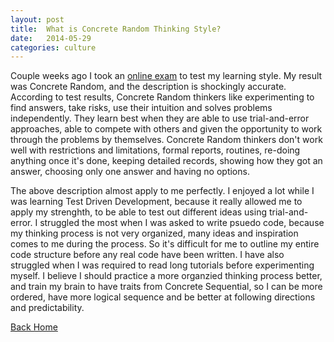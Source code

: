 ```yaml
---
layout: post
title:  What is Concrete Random Thinking Style?
date:   2014-05-29
categories: culture
---
```


 Couple weeks ago I took an <a target="blank" href="http://www.thelearningweb.net/personalthink.html">online exam</a> to test my learning style. My result was Concrete Random, and the description is shockingly accurate. According to test results, Concrete Random thinkers like experimenting to find answers, take risks, use their intuition and solves problems independently. They learn best when they are able to use trial-and-error approaches, able to compete with others and given the opportunity to work through the problems by themselves. Concrete Random thinkers don't work well with restrictions and limitations, formal reports, routines, re-doing anything once it's done, keeping detailed records, showing how they got an answer, choosing only one answer and having no options.

 The above description almost apply to me perfectly. I enjoyed a lot while I was learning Test Driven Development, because it really allowed me to apply my strenghth, to be able to test out different ideas using trial-and-error. I struggled the most when I was asked to write psuedo code, because my thinking process is not very organized, many ideas and inspiration comes to me during the process. So it's difficult for me to outline my entire code structure before any real code have been written. I have also struggled when I was required to read long tutorials before experimenting myself. I believe I should practice a more organzied thinking process better, and train my brain to have traits from Concrete Sequential, so I can be more ordered, have more logical sequence and be better at following directions and predictability.

<a href="{{ site.url }}">Back Home</a>